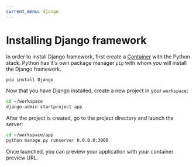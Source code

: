 ```yaml
---
current_menu: django
---
```


# Installing Django framework

In order to install Django framework, first create a [Container](http://docs.codeanywhere.com/connections/container.html) with the Python stack. Python has it's own package manager `pip` with whom you will install the Django framework.

```sh
pip install Django
```
Now that you have Django installed, create a new project in your `workspace`:
```sh
cd ~/workspace
django-admin startproject app
```
After the project is created, go to the project directory and launch the server:
```sh
cd ~/workspace/app
python manage.py runserver 0.0.0.0:3000
```

Once launched, you can preview your application with your container preview URL.